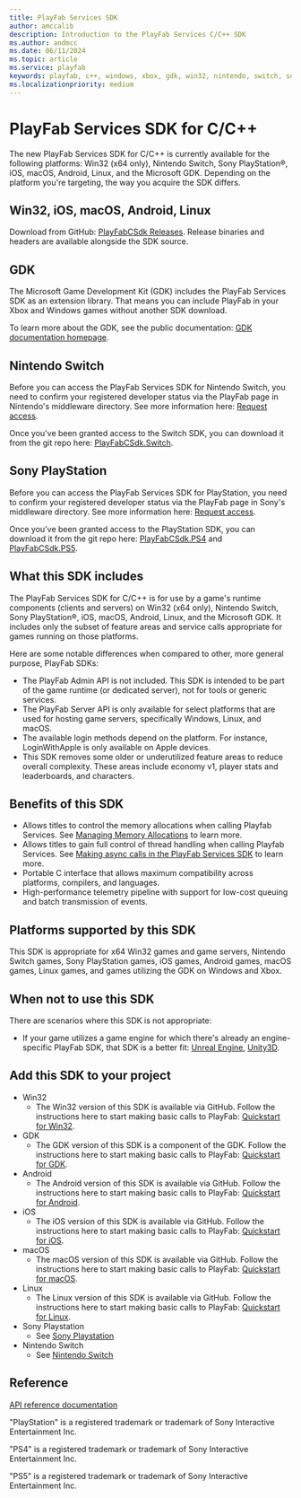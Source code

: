 ```yaml
---
title: PlayFab Services SDK
author: amccalib
description: Introduction to the PlayFab Services C/C++ SDK
ms.author: andmcc
ms.date: 06/11/2024
ms.topic: article
ms.service: playfab
keywords: playfab, c++, windows, xbox, gdk, win32, nintendo, switch, sony, playstation, ps4, ps5, iOS, MacOS, Android, Linux
ms.localizationpriority: medium
---
```


# PlayFab Services SDK for C/C++

The new PlayFab Services SDK for C/C++ is currently available for the following platforms: Win32 (x64 only), Nintendo Switch, Sony PlayStation&#174;, iOS, macOS, Android, Linux, and the Microsoft GDK. Depending on the platform you're targeting, the way you acquire the SDK differs.

## Win32, iOS, macOS, Android, Linux

Download from GitHub: [PlayFabCSdk Releases](https://github.com/PlayFab/PlayFabCSdk/releases). Release binaries and headers are available alongside the SDK source.

## GDK

The Microsoft Game Development Kit (GDK) includes the PlayFab Services SDK as an extension library. That means you can include PlayFab in your Xbox and Windows games without another SDK download.

To learn more about the GDK, see the public documentation: [GDK documentation homepage](/gaming/gdk/).

## Nintendo Switch

Before you can access the PlayFab Services SDK for Nintendo Switch, you need to confirm your registered developer status via the PlayFab page in Nintendo's middleware directory. See more information here: [Request access](../../features/multiplayer/networking/request-access-for-sdks-samples.md).

Once you've been granted access to the Switch SDK, you can download it from the git repo here: [PlayFabCSdk.Switch](https://dev.azure.com/PlayFabPrivate/Switch/_git/PlayFabCSdk.Switch).

## Sony PlayStation

Before you can access the PlayFab Services SDK for PlayStation, you need to confirm your registered developer status via the PlayFab page in Sony's middleware directory. See more information here: [Request access](../../features/multiplayer/networking/request-access-for-sdks-samples.md).

Once you've been granted access to the PlayStation SDK, you can download it from the git repo here: [PlayFabCSdk.PS4](https://dev.azure.com/PlayFabPrivate/PS4/_git/PlayFabCSdk.PS4) and [PlayFabCSdk.PS5](https://dev.azure.com/PlayFabPrivate/PS5/_git/PlayFabCSdk.PS5).

## What this SDK includes

The PlayFab Services SDK for C/C++ is for use by a game's runtime components (clients and servers) on Win32 (x64 only), Nintendo Switch, Sony PlayStation&#174;, iOS, macOS, Android, Linux, and the Microsoft GDK. It includes only the subset of feature areas and service calls appropriate for games running on those platforms.

Here are some notable differences when compared to other, more general purpose, PlayFab SDKs:
- The PlayFab Admin API is not included. This SDK is intended to be part of the game runtime (or dedicated server), not for tools or generic services.
- The PlayFab Server API is only available for select platforms that are used for hosting game servers, specifically Windows, Linux, and macOS.
- The available login methods depend on the platform. For instance, LoginWithApple is only available on Apple devices.
- This SDK removes some older or underutilized feature areas to reduce overall complexity. These areas include economy v1, player stats and leaderboards, and characters.

## Benefits of this SDK

- Allows titles to control the memory allocations when calling Playfab Services. See [Managing Memory Allocations](./memory.md) to learn more.
- Allows titles to gain full control of thread handling when calling Playfab Services. See [Making async calls in the PlayFab Services SDK](./async.md) to learn more.
- Portable C interface that allows maximum compatibility across platforms, compilers, and languages.
- High-performance telemetry pipeline with support for low-cost queuing and batch transmission of events.

## Platforms supported by this SDK

This SDK is appropriate for x64 Win32 games and game servers, Nintendo Switch games, Sony PlayStation games, iOS games, Android games, macOS games, Linux games, and games utilizing the GDK on Windows and Xbox.

## When not to use this SDK

There are scenarios where this SDK is not appropriate:

- If your game utilizes a game engine for which there's already an engine-specific PlayFab SDK, that SDK is a better fit: [Unreal Engine](../unreal/index.md), [Unity3D](../unity3d/index.md).

## Add this SDK to your project

- Win32
    - The Win32 version of this SDK is available via GitHub. Follow the instructions here to start making basic calls to PlayFab: [Quickstart for Win32](./quickstart-win32.md).
- GDK
    - The GDK version of this SDK is a component of the GDK. Follow the instructions here to start making basic calls to PlayFab: [Quickstart for GDK](./quickstart-gdk.md).
- Android
    - The Android version of this SDK is available via GitHub. Follow the instructions here to start making basic calls to PlayFab: [Quickstart for Android](./quickstart-android.md).
- iOS
    - The iOS version of this SDK is available via GitHub. Follow the instructions here to start making basic calls to PlayFab: [Quickstart for iOS](./quickstart-ios.md).
- macOS
    - The macOS version of this SDK is available via GitHub. Follow the instructions here to start making basic calls to PlayFab: [Quickstart for macOS](./quickstart-macos.md).
- Linux
    - The Linux version of this SDK is available via GitHub. Follow the instructions here to start making basic calls to PlayFab: [Quickstart for Linux](./quickstart-linux.md).
- Sony Playstation
    - See [Sony Playstation](#sony-playstation)
- Nintendo Switch
    - See [Nintendo Switch](#nintendo-switch)

## Reference

[API reference documentation](../../api-references/c/pfauthentication/pfauthentication_members.md)

"PlayStation" is a registered trademark or trademark of Sony Interactive Entertainment Inc.

"PS4" is a registered trademark or trademark of Sony Interactive Entertainment Inc.

"PS5" is a registered trademark or trademark of Sony Interactive Entertainment Inc.
